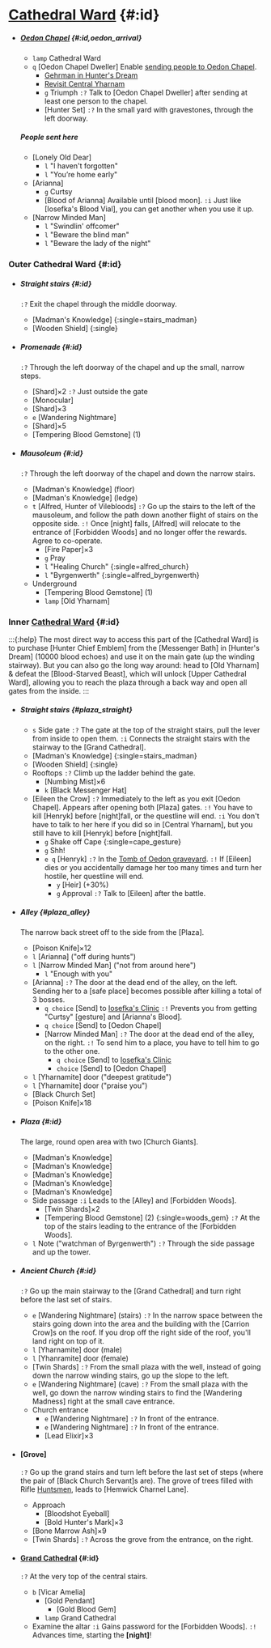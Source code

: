 # [Cathedral Ward](@) {#:id}

- ##### [Oedon Chapel](@) {#:id,oedon_arrival}
  + `lamp` Cathedral Ward
  + `q` [Oedon Chapel Dweller]
    Enable [sending people to Oedon Chapel](safe_places).
    - [Gehrman in Hunter's Dream](dream_evening)
    - [Revisit Central Yharnam](yharnam_evening)
    + `g` Triumph
      `:?` Talk to [Oedon Chapel Dweller] after sending at least one person to the chapel.
    + [Hunter Set]
      `:?` In the small yard with gravestones, through the left doorway.
  ##### People sent here
  - [Lonely Old Dear]
    + `l` "I haven't forgotten"
    + `l` "You’re home early"
  - [Arianna]
    + `g` Curtsy
    + [Blood of Arianna]
      Available until [blood moon].
      `:i` Just like [Iosefka's Blood Vial], you can get another when you use it up.
  - [Narrow Minded Man]
    + `l` "Swindlin' offcomer"
    + `l` "Beware the blind man"
    + `l` "Beware the lady of the night"
   
### Outer Cathedral Ward {#:id}

  - ##### Straight stairs {#:id}
    `:?` Exit the chapel through the middle doorway.
    + [Madman's Knowledge] {:single=stairs_madman}
    + [Wooden Shield] {:single}
    
  - ##### Promenade {#:id}
    `:?` Through the left doorway of the chapel and up the small, narrow steps.
    + [Shard]×2
      `:?` Just outside the gate
    + [Monocular]
    + [Shard]×3
    + `e` [Wandering Nightmare]
    + [Shard]×5
    + [Tempering Blood Gemstone] (1)
      
  - ##### Mausoleum {#:id}
    `:?` Through the left doorway of the chapel and down the narrow stairs.
    + [Madman's Knowledge] (floor)
    + [Madman's Knowledge] (ledge)
    + `t` [Alfred, Hunter of Vilebloods]
      `:?` Go up the stairs to the left of the mausoleum, and follow the path down another flight of stairs on the opposite side.
      `:!` Once [night] falls, [Alfred] will relocate to the entrance of [Forbidden Woods] and no longer offer the rewards.
      Agree to co-operate.
      - [Fire Paper]×3
      - `g` Pray
      + `l` "Healing Church" {:single=alfred_church}
      + `l` "Byrgenwerth" {:single=alfred_byrgenwerth}
    - Underground
      + [Tempering Blood Gemstone] (1)
      + `lamp` [Old Yharnam]


### Inner [Cathedral Ward](@) {#:id}
:::{:help}
The most direct way to access this part of the [Cathedral Ward] is to purchase [Hunter Chief Emblem] from the [Messenger Bath] in [Hunter's Dream] (10000 blood echoes) and use it on the main gate (up the winding stairway).
But you can also go the long way around: head to [Old Yharnam] & defeat the [Blood-Starved Beast], which will unlock [Upper Cathedral Ward], allowing you to reach the plaza through a back way and open all gates from the inside.
:::

  - ##### Straight stairs {#plaza_straight}
    + `s` Side gate
      `:?` The gate at the top of the straight stairs, pull the lever from inside to open them.
      `:i` Connects the straight stairs with the stairway to the [Grand Cathedral].
    + [Madman's Knowledge] {:single=stairs_madman}
    + [Wooden Shield] {:single}
    - Rooftops
      `:?` Climb up the ladder behind the gate.
      + [Numbing Mist]×6
      + `k` [Black Messenger Hat]
    - [Eileen the Crow]
      `:?` Immediately to the left as you exit [Oedon Chapel].
      Appears after opening both [Plaza] gates.
      `:!` You have to kill [Henryk] before [night]fall, or the questline will end.
      `:i` You don't have to talk to her here if you did so in [Central Yharnam], but you still have to kill [Henryk] before [night]fall.
      + `g` Shake off Cape {:single=cape_gesture}
      + `g` Shh!
      + `e q` [Henryk]
        `:?` In the [Tomb of Oedon graveyard](graveyard).
        `:!` If [Eileen] dies or you accidentally damage her too many times and turn her hostile, her questline will end.
        + `y` [Heir] (+30%)
        + `g` Approval
          `:?` Talk to [Eileen] after the battle.
      
  - ##### Alley {#plaza_alley}
    The narrow back street off to the side from the [Plaza].
    + [Poison Knife]×12
    + `l` [Arianna] ("off during hunts")
    + `l` [Narrow Minded Man] ("not from around here")
      + `l` "Enough with you"
    - [Arianna]
      `:?` The door at the dead end of the alley, on the left.
      Sending her to a [safe place] becomes possible after killing a total of 3 bosses.
      + `q choice` [Send] to [Iosefka's Clinic](clinic_evening)
        `:!` Prevents you from getting "Curtsy" [gesture] and [Arianna's Blood].
      + `q choice` [Send] to [Oedon Chapel]
      - [Narrow Minded Man]
        `:?` The door at the dead end of the alley, on the right.
        `:!` To send him to a place, you have to tell him to go to the other one.
        + `q choice` [Send] to [Iosefka's Clinic](clinic_evening)
        + `choice` [Send] to [Oedon Chapel]
    + `l` [Yharnamite] door ("deepest gratitude")
    + `l` [Yharnamite] door ("praise you")
    + [Black Church Set]
    + [Poison Knife]×18
    
  - ##### Plaza {#:id}
    The large, round open area with two [Church Giants].
    + [Madman's Knowledge]
    + [Madman's Knowledge]
    + [Madman's Knowledge]
    + [Madman's Knowledge]
    + [Madman's Knowledge]
    - Side passage
      `:i` Leads to the [Alley] and [Forbidden Woods].
      + [Twin Shards]×2
      + [Tempering Blood Gemstone] (2) {:single=woods_gem}
        `:?` At the top of the stairs leading to the entrance of the [Forbidden Woods].
    + `l` Note ("watchman of Byrgenwerth")
      `:?` Through the side passage and up the tower.
      
  - ##### Ancient Church {#:id}
    `:?` Go up the main stairway to the [Grand Cathedral] and turn right before the last set of stairs.
    + `e` [Wandering Nightmare] (stairs)
      `:?` In the narrow space between the stairs going down into the area and the building with the [Carrion Crow]s on the roof. If you drop off the right side of the roof, you'll land right on top of it.
    + `l` [Yharnamite] door (male)
    + `l` [Yhanramite] door (female)
    + [Twin Shards]
      `:?` From the small plaza with the well, instead of going down the narrow winding stairs, go up the slope to the left.
    + `e` [Wandering Nightmare] (cave)
      `:?` From the small plaza with the well, go down the narrow winding stairs to find the [Wandering Madness] right at the small cave entrance.
    - Church entrance
      + `e` [Wandering Nightmare]
        `:?` In front of the entrance.
      + `e` [Wandering Nightmare]
        `:?` In front of the entrance.
      + [Lead Elixir]×3

  - #### [Grove]
    `:?` Go up the grand stairs and turn left before the last set of steps (where the pair of [Black Church Servant]s are).
    The grove of trees filled with Rifle [Huntsmen](Huntsman), leads to [Hemwick Charnel Lane].
    - Approach
      + [Bloodshot Eyeball]
      + [Bold Hunter's Mark]×3
    + [Bone Marrow Ash]×9
    + [Twin Shards]
      `:?` Across the grove from the entrance, on the right.


  - #### [Grand Cathedral](@) {#:id}
    `:?` At the very top of the central stairs.
    + `b` [Vicar Amelia]
      - [Gold Pendant]
        + [Gold Blood Gem]
      + `lamp` Grand Cathedral
    + Examine the altar 
      `:i` Gains password for the [Forbidden Woods].
      `:!` Advances time, starting the **[night]**!